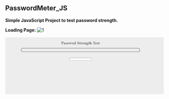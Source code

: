 ## PasswordMeter_JS

**Simple JavaScript Project to test password strength.**

**Loading Page:**
![1](https://user-images.githubusercontent.com/77594597/172874054-728f9c15-2968-4d10-9cef-9f542e8af2db.png)

![1](src/media/1.png)

